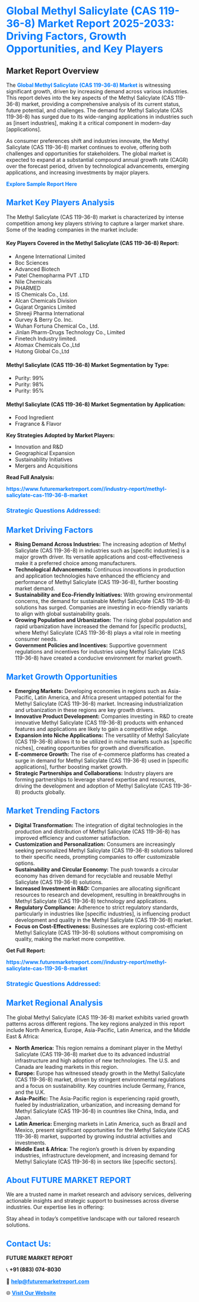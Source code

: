 <h1 style="color: #007BFF;">Global Methyl Salicylate (CAS 119-36-8) Market Report 2025-2033: Driving Factors, Growth Opportunities, and Key Players</h1>

<section id="overview">
<h2>Market Report Overview</h2>
<p>The <a href="https://www.futuremarketreport.com//industry-report/methyl-salicylate-cas-119-36-8-market" style="color: #007BFF; text-decoration: none;"><strong>Global Methyl Salicylate (CAS 119-36-8) Market</strong></a> is witnessing significant growth, driven by increasing demand across various industries. This report delves into the key aspects of the Methyl Salicylate (CAS 119-36-8) market, providing a comprehensive analysis of its current status, future potential, and challenges. The demand for Methyl Salicylate (CAS 119-36-8) has surged due to its wide-ranging applications in industries such as [insert industries], making it a critical component in modern-day [applications].</p>
<p>As consumer preferences shift and industries innovate, the Methyl Salicylate (CAS 119-36-8) market continues to evolve, offering both challenges and opportunities for stakeholders. The global market is expected to expand at a substantial compound annual growth rate (CAGR) over the forecast period, driven by technological advancements, emerging applications, and increasing investments by major players.</p>
</section>

<section id="overview">
<p><a href="https://www.futuremarketreport.com//request-sample/reportId=86090" style="color: #007BFF; text-decoration: none;"><strong>Explore Sample Report Here</strong></a></p>
</section>

<section id="key-players">
<h2 style="color: #007BFF;">Market Key Players Analysis</h2>
<p>The Methyl Salicylate (CAS 119-36-8) market is characterized by intense competition among key players striving to capture a larger market share. Some of the leading companies in the market include:</p>
<h4>Key Players Covered in the Methyl Salicylate (CAS 119-36-8) Report:</h4>
<ul><li>Angene International Limited</li><li>Boc Sciences</li><li>Advanced Biotech</li><li>Patel Chemopharma PVT .LTD</li><li>Nile Chemicals</li><li>PHARMED</li><li>IS Chemicals Co., Ltd.</li><li>Alcan Chemicals Division</li><li>Gujarat Organics Limited</li><li>Shreeji Pharma International</li><li>Gurvey &amp; Berry Co. Inc.</li><li>Wuhan Fortuna Chemical Co., Ltd.</li><li>Jinlan Pharm-Drugs Technology Co., Limited</li><li>Finetech Industry limited.</li><li>Atomax Chemicals Co.,Ltd</li><li>Hutong Global Co.,Ltd</li></ul>
<h4>Methyl Salicylate (CAS 119-36-8) Market Segmentation by Type:</h4>
<ul><li>Purity: 99%</li><li>Purity: 98%</li><li>Purity: 95%</li></ul>

<h4>Methyl Salicylate (CAS 119-36-8) Market Segmentation by Application:</h4>
<ul><li>Food Ingredient</li><li>Fragrance &amp; Flavor</li></ul>
<p><strong>Key Strategies Adopted by Market Players:</strong></p>
<ul>
<li>Innovation and R&D</li>
<li>Geographical Expansion</li>
<li>Sustainability Initiatives</li>
<li>Mergers and Acquisitions</li>
</ul>
</section>

<section>
<p><strong>Read Full Analysis: </strong></p><a href="https://www.futuremarketreport.com//industry-report/methyl-salicylate-cas-119-36-8-market" style="color: #007BFF; text-decoration: none;"><strong>https://www.futuremarketreport.com//industry-report/methyl-salicylate-cas-119-36-8-market</strong></a>
<h3 style="color: #007BFF;">Strategic Questions Addressed:</h3>
</section>

<section id="driving-factors">
<h2 style="color: #007BFF;">Market Driving Factors</h2>
<ul>
<li><strong>Rising Demand Across Industries:</strong> The increasing adoption of Methyl Salicylate (CAS 119-36-8) in industries such as [specific industries] is a major growth driver. Its versatile applications and cost-effectiveness make it a preferred choice among manufacturers.</li>
<li><strong>Technological Advancements:</strong> Continuous innovations in production and application technologies have enhanced the efficiency and performance of Methyl Salicylate (CAS 119-36-8), further boosting market demand.</li>
<li><strong>Sustainability and Eco-Friendly Initiatives:</strong> With growing environmental concerns, the demand for sustainable Methyl Salicylate (CAS 119-36-8) solutions has surged. Companies are investing in eco-friendly variants to align with global sustainability goals.</li>
<li><strong>Growing Population and Urbanization:</strong> The rising global population and rapid urbanization have increased the demand for [specific products], where Methyl Salicylate (CAS 119-36-8) plays a vital role in meeting consumer needs.</li>
<li><strong>Government Policies and Incentives:</strong> Supportive government regulations and incentives for industries using Methyl Salicylate (CAS 119-36-8) have created a conducive environment for market growth.</li>
</ul>
</section>

<section id="growth-opportunities">
<h2 style="color: #007BFF;">Market Growth Opportunities</h2>
<ul>
<li><strong>Emerging Markets:</strong> Developing economies in regions such as Asia-Pacific, Latin America, and Africa present untapped potential for the Methyl Salicylate (CAS 119-36-8) market. Increasing industrialization and urbanization in these regions are key growth drivers.</li>
<li><strong>Innovative Product Development:</strong> Companies investing in R&D to create innovative Methyl Salicylate (CAS 119-36-8) products with enhanced features and applications are likely to gain a competitive edge.</li>
<li><strong>Expansion into Niche Applications:</strong> The versatility of Methyl Salicylate (CAS 119-36-8) allows it to be utilized in niche markets such as [specific niches], creating opportunities for growth and diversification.</li>
<li><strong>E-commerce Growth:</strong> The rise of e-commerce platforms has created a surge in demand for Methyl Salicylate (CAS 119-36-8) used in [specific applications], further boosting market growth.</li>
<li><strong>Strategic Partnerships and Collaborations:</strong> Industry players are forming partnerships to leverage shared expertise and resources, driving the development and adoption of Methyl Salicylate (CAS 119-36-8) products globally.</li>
</ul>
</section>

<section id="trending-factors">
<h2 style="color: #007BFF;">Market Trending Factors</h2>
<ul>
<li><strong>Digital Transformation:</strong> The integration of digital technologies in the production and distribution of Methyl Salicylate (CAS 119-36-8) has improved efficiency and customer satisfaction.</li>
<li><strong>Customization and Personalization:</strong> Consumers are increasingly seeking personalized Methyl Salicylate (CAS 119-36-8) solutions tailored to their specific needs, prompting companies to offer customizable options.</li>
<li><strong>Sustainability and Circular Economy:</strong> The push towards a circular economy has driven demand for recyclable and reusable Methyl Salicylate (CAS 119-36-8) solutions.</li>
<li><strong>Increased Investment in R&D:</strong> Companies are allocating significant resources to research and development, resulting in breakthroughs in Methyl Salicylate (CAS 119-36-8) technology and applications.</li>
<li><strong>Regulatory Compliance:</strong> Adherence to strict regulatory standards, particularly in industries like [specific industries], is influencing product development and quality in the Methyl Salicylate (CAS 119-36-8) market.</li>
<li><strong>Focus on Cost-Effectiveness:</strong> Businesses are exploring cost-efficient Methyl Salicylate (CAS 119-36-8) solutions without compromising on quality, making the market more competitive.</li>
</ul>
</section>

<section>
<p><strong>Get Full Report: </strong></p><a href="https://www.futuremarketreport.com//industry-report/methyl-salicylate-cas-119-36-8-market" style="color: #007BFF; text-decoration: none;"><strong>https://www.futuremarketreport.com//industry-report/methyl-salicylate-cas-119-36-8-market</strong></a>
<h3 style="color: #007BFF;">Strategic Questions Addressed:</h3>
</section>


<section id="regional-analysis">
<h2 style="color: #007BFF;">Market Regional Analysis</h2>
<p>The global Methyl Salicylate (CAS 119-36-8) market exhibits varied growth patterns across different regions. The key regions analyzed in this report include North America, Europe, Asia-Pacific, Latin America, and the Middle East & Africa:</p>
<ul>
<li><strong>North America:</strong> This region remains a dominant player in the Methyl Salicylate (CAS 119-36-8) market due to its advanced industrial infrastructure and high adoption of new technologies. The U.S. and Canada are leading markets in this region.</li>
<li><strong>Europe:</strong> Europe has witnessed steady growth in the Methyl Salicylate (CAS 119-36-8) market, driven by stringent environmental regulations and a focus on sustainability. Key countries include Germany, France, and the U.K.</li>
<li><strong>Asia-Pacific:</strong> The Asia-Pacific region is experiencing rapid growth, fueled by industrialization, urbanization, and increasing demand for Methyl Salicylate (CAS 119-36-8) in countries like China, India, and Japan.</li>
<li><strong>Latin America:</strong> Emerging markets in Latin America, such as Brazil and Mexico, present significant opportunities for the Methyl Salicylate (CAS 119-36-8) market, supported by growing industrial activities and investments.</li>
<li><strong>Middle East & Africa:</strong> The region’s growth is driven by expanding industries, infrastructure development, and increasing demand for Methyl Salicylate (CAS 119-36-8) in sectors like [specific sectors].</li>
</ul>
</section>

<footer>
<h2 style="color: #007BFF;">About FUTURE MARKET REPORT</h2>
<p>We are a trusted name in market research and advisory services, delivering actionable insights and strategic support to businesses across diverse industries. Our expertise lies in offering:</p>

<p>Stay ahead in today’s competitive landscape with our tailored research solutions.</p>

<h2 style="color: #007BFF;">Contact Us:</h2>
<p><strong>FUTURE MARKET REPORT</strong></p>
<p>📞 <strong>+91 (883) 074-8030</strong></p>
<p>📧 <strong><a href="mailto:help@futuremarketreport.com" style="color: #007BFF;">help@futuremarketreport.com</a></strong></p>
<p>🌐 <strong><a href="https://www.futuremarketreport.com/" style="color: #007BFF;">Visit Our Website</a></strong></p>
</footer>